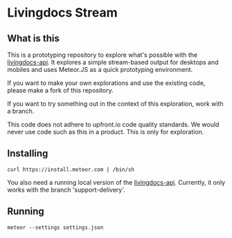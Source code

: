 
# Livingdocs Stream

## What is this

This is a prototyping repository to explore what's possible with the [livingdocs-api](https://github.com/upfrontIO/livingdocs-api/). It explores a simple stream-based output for desktops and mobiles and uses Meteor.JS as a quick prototyping environment.

If you want to make your own explorations and use the existing code, please make a fork of this repository.

If you want to try something out in the context of this exploration, work with a branch.

This code does not adhere to upfront.io code quality standards. We would never use code such as this in a product. This is only for exploration.

## Installing

```
curl https://install.meteor.com | /bin/sh
```

You also need a running local version of the [livingdocs-api](https://github.com/upfrontIO/livingdocs-api/). Currently, it only works with the branch 'support-delivery'.

## Running

```
meteor --settings settings.json
```

